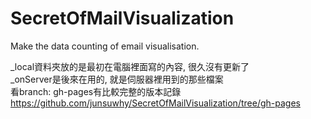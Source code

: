 SecretOfMailVisualization
=========================

Make the data counting of email visualisation.

_local資料夾放的是最初在電腦裡面寫的內容, 很久沒有更新了<br>
_onServer是後來在用的, 就是伺服器裡用到的那些檔案<br>
看branch: gh-pages有比較完整的版本記錄<br>
https://github.com/junsuwhy/SecretOfMailVisualization/tree/gh-pages
